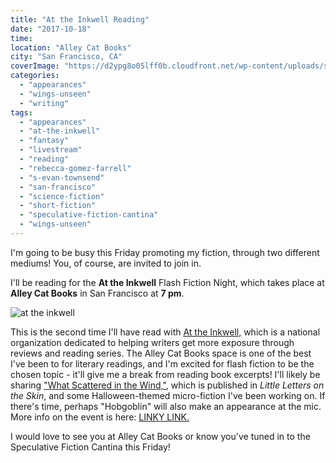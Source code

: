 ```yaml
---
title: "At the Inkwell Reading"
date: "2017-10-18"
time:
location: "Alley Cat Books"
city: "San Francisco, CA"
coverImage: "https://d2ypg8o05lff0b.cloudfront.net/wp-content/uploads/sites/3/2017/10/at-the-inkwell.jpg"
categories:
  - "appearances"
  - "wings-unseen"
  - "writing"
tags:
  - "appearances"
  - "at-the-inkwell"
  - "fantasy"
  - "livestream"
  - "reading"
  - "rebecca-gomez-farrell"
  - "s-evan-townsend"
  - "san-francisco"
  - "science-fiction"
  - "short-fiction"
  - "speculative-fiction-cantina"
  - "wings-unseen"
---
```


I'm going to be busy this Friday promoting my fiction, through two different mediums! You, of course, are invited to join in.

I'll be reading for the **At the Inkwell** Flash Fiction Night, which takes place at **Alley Cat Books** in San Francisco at **7 pm**.

![at the inkwell](https://d2ypg8o05lff0b.cloudfront.net/wp-content/uploads/sites/3/2017/10/at-the-inkwell.jpg)

This is the second time I'll have read with [At the Inkwell,](http://attheinkwell.com/) which is a national organization dedicated to helping writers get more exposure through reviews and reading series. The Alley Cat Books space is one of the best I've been to for literary readings, and I'm excited for flash fiction to be the chosen topic - it'll give me a break from reading book excerpts! I'll likely be sharing ["What Scattered in the Wind,"](https://rebeccagomezfarrell.com/fiction/what-scattered-in-the-wind), which is published in _Little Letters on the Skin_, and some Halloween-themed micro-fiction I've been working on. If there's time, perhaps "Hobgoblin" will also make an appearance at the mic. More info on the event is here: [LINKY LINK.](https://www.facebook.com/events/146538699277520/)

I would love to see you at Alley Cat Books or know you've tuned in to the Speculative Fiction Cantina this Friday!
